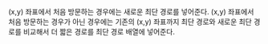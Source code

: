 (x,y) 좌표에서 처음 방문하는 경우에는 새로운 최단 경로를 넣어준다.
(x,y) 좌표에서 처음 방문하는 경우가 아닌 경우에는 기존의 (x,y) 좌표까지 최단 경로와 새로운 최단 경로를 비교해서 더 짧은 경로를 최단 경로 배열에 넣어준다.

